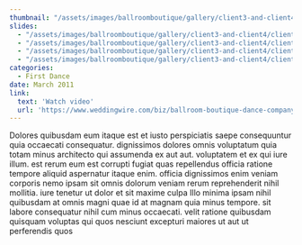 ```yaml
---
thumbnail: "/assets/images/ballroomboutique/gallery/client3-and-client4/client-demo-thumb.jpg"
slides:
  - "/assets/images/ballroomboutique/gallery/client3-and-client4/client-demo-1.jpg"
  - "/assets/images/ballroomboutique/gallery/client3-and-client4/client-demo-2.jpg"
  - "/assets/images/ballroomboutique/gallery/client3-and-client4/client-demo-3.jpg"
  - "/assets/images/ballroomboutique/gallery/client3-and-client4/client-demo-4.jpg"
categories:
  - First Dance
date: March 2011  
link:
  text: 'Watch video'
  url: 'https://www.weddingwire.com/biz/ballroom-boutique-dance-company-new-york/b6ae3fcf70f16291.html'
---
```


Dolores quibusdam eum itaque est et iusto perspiciatis saepe consequuntur quia occaecati consequatur. dignissimos dolores omnis voluptatum quia totam minus architecto qui assumenda ex aut aut. voluptatem et ex qui iure illum. est rerum eum est corrupti fugiat quas repellendus officia ratione tempore aliquid aspernatur itaque enim. officia dignissimos enim veniam corporis nemo ipsam sit omnis dolorum veniam rerum reprehenderit nihil mollitia. iure tenetur ut dolor et sit maxime culpa Illo minima ipsam nihil quibusdam at omnis magni quae id at magnam quia minus tempore. sit labore consequatur nihil cum minus occaecati. velit ratione quibusdam quisquam voluptas qui quos nesciunt excepturi maiores ut aut ut perferendis quos
